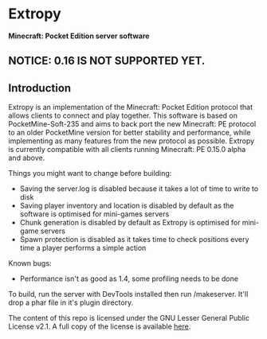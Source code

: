 Extropy
===================
__Minecraft: Pocket Edition server software__

## NOTICE: 0.16 IS NOT SUPPORTED YET.

Introduction
-------------

Extropy is an implementation of the Minecraft: Pocket Edition protocol that allows clients to connect and play
together. This software is based on PocketMine-Soft-235 and aims to back port the new Minecraft: PE protocol
to an older PocketMine version for better stability and performance, while implementing as many features from the new
protocol as possible. Extropy is currently compatible with all clients running Minecraft: PE 0.15.0 alpha and above.

Things you might want to change before building:
  - Saving the server.log is disabled because it takes a lot of time to write to disk
  - Saving player inventory and location is disabled by default as the software is optimised for mini-games servers
  - Chunk generation is disabled by default as Extropy is optimised for mini-game servers
  - Spawn protection is disabled as it takes time to check positions every time a player performs a simple action

Known bugs:
   - Performance isn't as good as 1.4, some profiling needs to be done

To build, run the server with DevTools installed then run /makeserver. It'll drop a phar file in it's plugin directory.

The content of this repo is licensed under the GNU Lesser General Public License v2.1. A full copy of the license is
available [here](LICENSE).